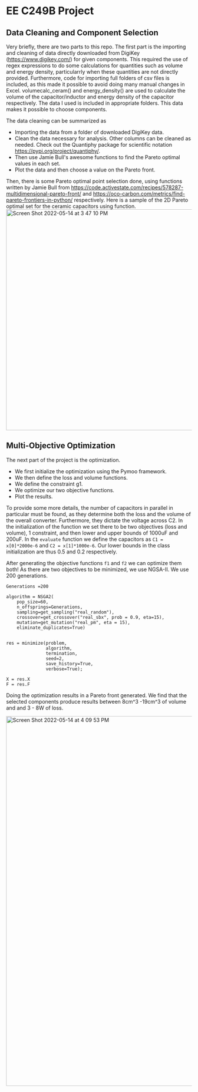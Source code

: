 # EE C249B Project

## Data Cleaning and Component Selection
Very briefly, there are two parts to this repo. The first part is the importing and cleaning of data directly downloaded from DigiKey (https://www.digikey.com/) for given components. This required the use of regex expressions to do some calculations for quantities such as volume and energy density, particularrly when these quantities are not directly provided. Furthermore, code for importing full folders of csv files is included, as this made it possible to avoid doing many manual changes in Excel. volumecalc_ceram() and energy_density() are used to calculate the volume of the capacitor/inductor and energy density of the capacitor respectively. The data I used is included in appropriate folders. This data makes it possible to choose components.  

The data cleaning can be summarized as 
* Importing the data from a folder of downloaded DigiKey data.
* Clean the data necessary for analysis. Other columns can be cleaned as needed. Check out the Quantiphy package for scientific notation https://pypi.org/project/quantiphy/.
* Then use Jamie Bull's awesome functions to find the Pareto optimal values in each set.
* Plot the data and then choose a value on the Pareto front.

Then, there is some Pareto optimal point selection done, using functions written by Jamie Bull from https://code.activestate.com/recipes/578287-multidimensional-pareto-front/ and https://oco-carbon.com/metrics/find-pareto-frontiers-in-python/ respectively. Here is a sample of the 2D Pareto optimal set for the ceramic capacitors using function.
<img width="600" alt="Screen Shot 2022-05-14 at 3 47 10 PM" src="https://user-images.githubusercontent.com/49104657/168450411-6baa8530-d5d3-4e6c-a425-30973fe2b7e7.png">

## Multi-Objective Optimization
The next part of the project is the optimization.
* We first initialize the optimization using the Pymoo framework.
* We then define the loss and volume functions.
* We define the constraint g1.
* We optimize our two objective functions.
* Plot the results.

To provide some more details, the number of capacitors in parallel in particular must be found, as they determine both the loss and the volume of the overall converter. Furthermore, they dictate the voltage across C2.   In the initialization of the function we set there to be two objectives (loss and volume), 1 constraint, and then lower and upper bounds of 1000uF and 200uF. In the ```evaluate``` function we define the capacitors as ```C1 = x[0]*2000e-6``` and ```C2 = x[1]*1000e-6```. Our lower bounds in the class initialization are thus 0.5 and 0.2 respectively.

After generating the objective functions ```f1``` and ```f2``` we can optimize them both! As there are two objectives to be minimized, we use NGSA-II. We use 200 generations. 
```
Generations =200

algorithm = NSGA2(
    pop_size=60,
    n_offsprings=Generations,
    sampling=get_sampling("real_random"),
    crossover=get_crossover("real_sbx", prob = 0.9, eta=15),
    mutation=get_mutation("real_pm", eta = 15),
    eliminate_duplicates=True)


res = minimize(problem,
               algorithm,
               termination,
               seed=2,
               save_history=True,
               verbose=True);

X = res.X
F = res.F
```
Doing the optimization results in a Pareto front generated. We find that the selected components produce results between 8cm^3 -19cm^3 of volume and  and 3 - 8W of loss.

<img width="1004" alt="Screen Shot 2022-05-14 at 4 09 53 PM" src="https://user-images.githubusercontent.com/49104657/168450878-0d1aa482-b979-4fc4-847b-fc74a8c7b80c.png">


